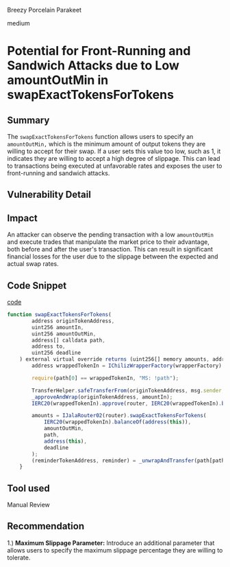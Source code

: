 Breezy Porcelain Parakeet

medium

# Potential for Front-Running and Sandwich Attacks due to Low amountOutMin in swapExactTokensForTokens

## Summary

The `swapExactTokensForTokens` function allows users to specify an `amountOutMin,` which is the minimum amount of output tokens they are willing to accept for their swap. If a user sets this value too low, such as 1, it indicates they are willing to accept a high degree of slippage. This can lead to transactions being executed at unfavorable rates and exposes the user to front-running and sandwich attacks.
## Vulnerability Detail

## Impact
An attacker can observe the pending transaction with a low `amountOutMin` and execute trades that manipulate the market price to their advantage, both before and after the user's transaction. This can result in significant financial losses for the user due to the slippage between the expected and actual swap rates.

## Code Snippet
[code](https://github.com/sherlock-audit/2024-02-jala-swap/blob/main/jalaswap-dex-contract/contracts/JalaMasterRouter.sol#L191-#215)
```javascript
function swapExactTokensForTokens(
        address originTokenAddress,
        uint256 amountIn,
        uint256 amountOutMin,
        address[] calldata path,
        address to,
        uint256 deadline
    ) external virtual override returns (uint256[] memory amounts, address reminderTokenAddress, uint256 reminder) {
        address wrappedTokenIn = IChilizWrapperFactory(wrapperFactory).wrappedTokenFor(originTokenAddress);

        require(path[0] == wrappedTokenIn, "MS: !path");

        TransferHelper.safeTransferFrom(originTokenAddress, msg.sender, address(this), amountIn);
        _approveAndWrap(originTokenAddress, amountIn);
        IERC20(wrappedTokenIn).approve(router, IERC20(wrappedTokenIn).balanceOf(address(this)));

        amounts = IJalaRouter02(router).swapExactTokensForTokens(
            IERC20(wrappedTokenIn).balanceOf(address(this)),
            amountOutMin,
            path,
            address(this),
            deadline
        );
        (reminderTokenAddress, reminder) = _unwrapAndTransfer(path[path.length - 1], to);
    }

```


## Tool used

Manual Review

## Recommendation
1.) **Maximum Slippage Parameter:** Introduce an additional parameter that allows users to specify the maximum slippage percentage they are willing to tolerate.
